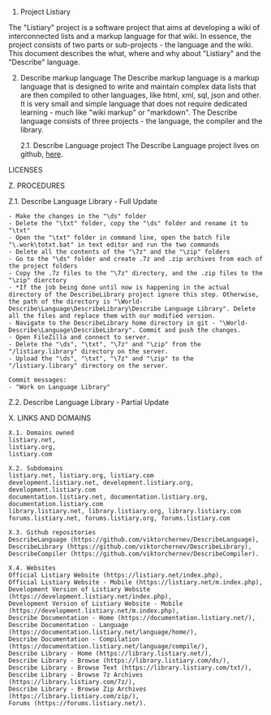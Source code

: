 1. Project Listiary

The "Listiary" project is a software project that aims at developing a wiki of interconnected lists and a markup language for that wiki. In essence, the project consists of two parts
or sub-projects - the language and the wiki. This document describes the what, where and why about "Listiary" and the "Describe" language.

2. Describe markup language
The Describe markup language is a markup language that is designed to write and maintain complex data lists that are then compiled to other languages, like html, xml, sql, json and other. It is very small and simple language that does not require dedicated learning - much like "wiki markup" or "markdown". The Describe language consists of three projects - the language, the compiler and the library.

	2.1. Describe Language project
	The Describe Language project lives on github, [here](https://github.com/viktorchernev/DescribeLanguage).




LICENSES

Z. PROCEDURES

Z.1. Describe Language Library - Full Update

	- Make the changes in the "\ds" folder
	- Delete the "\txt" folder, copy the "\ds" folder and rename it to "\txt"
	- Open the "\txt" folder in command line, open the batch file "\.work\totxt.bat" in text editor and run the two commands
	- Delete all the contents of the "\7z" and the "\zip" folders
	- Go to the "\ds" folder and create .7z and .zip archives from each of the project folders
	- Copy the .7z files to the "\7z" directory, and the .zip files to the "\zip" dierctory
	- *If the job being done until now is happening in the actual directory of the DescribeLibrary project ignore this step. Otherwise, the path of the directory is "\World-Describe\Language\DescribeLibrary\Describe Language Library". Delete all the files and replace them with our modified version.
	- Navigate to the DescribeLibrary home directory in git - "\World-Describe\Language\DescribeLibrary". Commit and push the changes.
	- Open FileZilla and connect to server.
	- Delete the "\ds", "\txt", "\7z" and "\zip" from the "/listiary.library" directory on the server.
	- Upload the "\ds", "\txt", "\7z" and "\zip" to the "/listiary.library" directory on the server.

	Commit messages:
	- "Work on Language Library"

Z.2. Describe Language Library - Partial Update




X. LINKS AND DOMAINS

	X.1. Domains owned
	listiary.net,
	listiary.org,
	listiary.com

	X.2. Subdomains
	listiary.net, listiary.org, listiary.com
	development.listiary.net, development.listiary.org, development.listiary.com
	documentation.listiary.net, documentation.listiary.org, documentation.listiary.com
	library.listiary.net, library.listiary.org, library.listiary.com
	forums.listiary.net, forums.listiary.org, forums.listiary.com

	X.3. Github repositories
	DescribeLanguage (https://github.com/viktorchernev/DescribeLanguage),
	DescribeLibrary (https://github.com/viktorchernev/DescribeLibrary),
	DescribeCompiler (https://github.com/viktorchernev/DescribeCompiler).

	X.4. Websites
	Official Listiary Website (https://listiary.net/index.php),
	Official Listiary Website - Mobile (https://listiary.net/m.index.php),
	Development Version of Listiary Website (https://development.listiary.net/index.php),
	Development Version of Listiary Website - Mobile (https://development.listiary.net/m.index.php),
	Describe Documentation - Home (https://documentation.listiary.net/),
	Describe Documentation - Language (https://documentation.listiary.net/language/home/),
	Describe Documentation - Compilation (https://documentation.listiary.net/language/compile/),
	Describe Library - Home (https://library.listiary.net/),
	Describe Library - Browse (https://library.listiary.com/ds/),
	Describe Library - Browse Text (https://library.listiary.com/txt/),
	Describe Library - Browse 7z Archives (https://library.listiary.com/7z/),
	Describe Library - Browse Zip Archives (https://library.listiary.com/zip/),
	Forums (https://forums.listiary.net/).